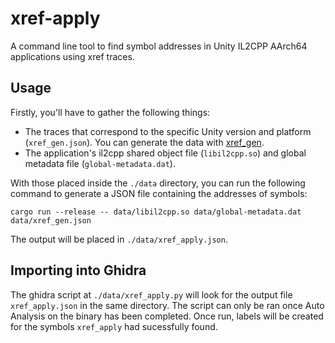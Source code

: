 # xref-apply

A command line tool to find symbol addresses in Unity IL2CPP AArch64 applications using xref traces.

## Usage

Firstly, you'll have to gather the following things:
- The traces that correspond to the specific Unity version and platform (`xref_gen.json`). You can generate the data with [xref_gen](https://github.com/StackDoubleFlow/xref_gen).
- The application's il2cpp shared object file (`libil2cpp.so`) and global metadata file (`global-metadata.dat`).

With those placed inside the `./data` directory, you can run the following command to generate a JSON file containing the addresses of symbols:
```
cargo run --release -- data/libil2cpp.so data/global-metadata.dat data/xref_gen.json
```
The output will be placed in `./data/xref_apply.json`.

## Importing into Ghidra

The ghidra script at `./data/xref_apply.py` will look for the output file `xref_apply.json` in the same directory. The script can only be ran once Auto Analysis on the binary has been completed. Once run, labels will be created for the symbols `xref_apply` had sucessfully found.
